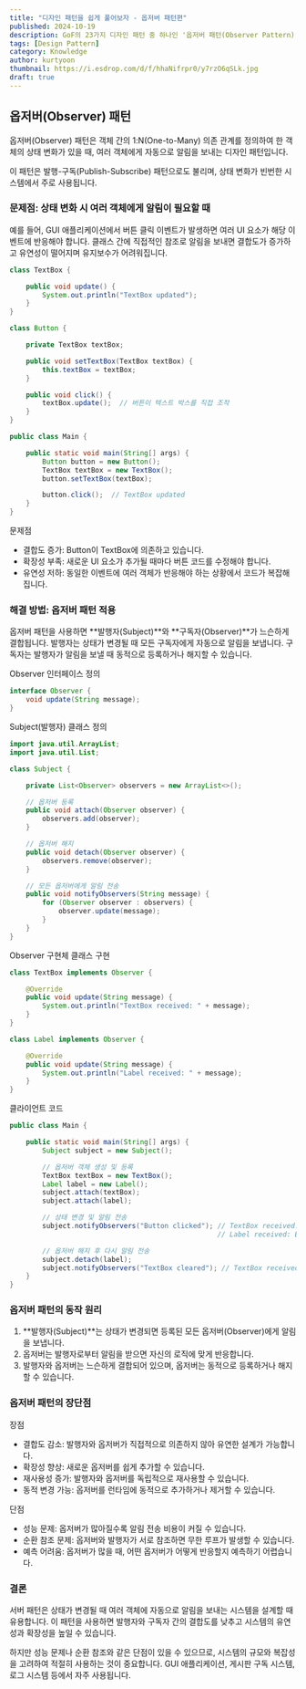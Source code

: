 ```yaml
---
title: "디자인 패턴을 쉽게 풀어보자 - 옵저버 패턴편"
published: 2024-10-19
description: GoF의 23가지 디자인 패턴 중 하나인 '옵저버 패턴(Observer Pattern)'을 쉽게 풀어보기
tags: [Design Pattern]
category: Knowledge
author: kurtyoon
thumbnail: https://i.esdrop.com/d/f/hhaNifrpr0/y7rzO6qSLk.jpg
draft: true
---
```


## 옵저버(Observer) 패턴

옵저버(Observer) 패턴은 객체 간의 1:N(One-to-Many) 의존 관계를 정의하여 한 객체의 상태 변화가 있을 때, 여러 객체에게 자동으로 알림을 보내는 디자인 패턴입니다.

이 패턴은 발행-구독(Publish-Subscribe) 패턴으로도 불리며, 상태 변화가 빈번한 시스템에서 주로 사용됩니다.

### 문제점: 상태 변화 시 여러 객체에게 알림이 필요할 때

예를 들어, GUI 애플리케이션에서 버튼 클릭 이벤트가 발생하면 여러 UI 요소가 해당 이벤트에 반응해야 합니다.
클래스 간에 직접적인 참조로 알림을 보내면 결합도가 증가하고 유연성이 떨어지며 유지보수가 어려워집니다.

```java
class TextBox {

    public void update() {
        System.out.println("TextBox updated");
    }
}

class Button {

    private TextBox textBox;

    public void setTextBox(TextBox textBox) {
        this.textBox = textBox;
    }

    public void click() {
        textBox.update();  // 버튼이 텍스트 박스를 직접 조작
    }
}

public class Main {

    public static void main(String[] args) {
        Button button = new Button();
        TextBox textBox = new TextBox();
        button.setTextBox(textBox);

        button.click();  // TextBox updated
    }
}
```

문제점

- 결합도 증가: Button이 TextBox에 의존하고 있습니다.
- 확장성 부족: 새로운 UI 요소가 추가될 때마다 버튼 코드를 수정해야 합니다.
- 유연성 저하: 동일한 이벤트에 여러 객체가 반응해야 하는 상황에서 코드가 복잡해집니다.

### 해결 방법: 옵저버 패턴 적용

옵저버 패턴을 사용하면 **발행자(Subject)**와 **구독자(Observer)**가 느슨하게 결합됩니다.
발행자는 상태가 변경될 때 모든 구독자에게 자동으로 알림을 보냅니다.
구독자는 발행자가 알림을 보낼 때 동적으로 등록하거나 해지할 수 있습니다.

Observer 인터페이스 정의

```java
interface Observer {
    void update(String message);
}
```

Subject(발행자) 클래스 정의

```java
import java.util.ArrayList;
import java.util.List;

class Subject {

    private List<Observer> observers = new ArrayList<>();

    // 옵저버 등록
    public void attach(Observer observer) {
        observers.add(observer);
    }

    // 옵저버 해지
    public void detach(Observer observer) {
        observers.remove(observer);
    }

    // 모든 옵저버에게 알림 전송
    public void notifyObservers(String message) {
        for (Observer observer : observers) {
            observer.update(message);
        }
    }
}
```

Observer 구현체 클래스 구현

```java
class TextBox implements Observer {

    @Override
    public void update(String message) {
        System.out.println("TextBox received: " + message);
    }
}

class Label implements Observer {

    @Override
    public void update(String message) {
        System.out.println("Label received: " + message);
    }
}
```

클라이언트 코드

```java
public class Main {

    public static void main(String[] args) {
        Subject subject = new Subject();

        // 옵저버 객체 생성 및 등록
        TextBox textBox = new TextBox();
        Label label = new Label();
        subject.attach(textBox);
        subject.attach(label);

        // 상태 변경 및 알림 전송
        subject.notifyObservers("Button clicked"); // TextBox received: Button clicked
                                                   // Label received: Button clicked

        // 옵저버 해지 후 다시 알림 전송
        subject.detach(label);
        subject.notifyObservers("TextBox cleared"); // TextBox received: TextBox cleared
    }
}
```

### 옵저버 패턴의 동작 원리

1. **발행자(Subject)**는 상태가 변경되면 등록된 모든 옵저버(Observer)에게 알림을 보냅니다.
2. 옵저버는 발행자로부터 알림을 받으면 자신의 로직에 맞게 반응합니다.
3. 발행자와 옵저버는 느슨하게 결합되어 있으며, 옵저버는 동적으로 등록하거나 해지할 수 있습니다.

### 옵저버 패턴의 장단점

장점

- 결합도 감소: 발행자와 옵저버가 직접적으로 의존하지 않아 유연한 설계가 가능합니다.
- 확장성 향상: 새로운 옵저버를 쉽게 추가할 수 있습니다.
- 재사용성 증가: 발행자와 옵저버를 독립적으로 재사용할 수 있습니다.
- 동적 변경 가능: 옵저버를 런타임에 동적으로 추가하거나 제거할 수 있습니다.

단점

- 성능 문제: 옵저버가 많아질수록 알림 전송 비용이 커질 수 있습니다.
- 순환 참조 문제: 옵저버와 발행자가 서로 참조하면 무한 루프가 발생할 수 있습니다.
- 예측 어려움: 옵저버가 많을 때, 어떤 옵저버가 어떻게 반응할지 예측하기 어렵습니다.

### 결론

서버 패턴은 상태가 변경될 때 여러 객체에 자동으로 알림을 보내는 시스템을 설계할 때 유용합니다.
이 패턴을 사용하면 발행자와 구독자 간의 결합도를 낮추고 시스템의 유연성과 확장성을 높일 수 있습니다.

하지만 성능 문제나 순환 참조와 같은 단점이 있을 수 있으므로, 시스템의 규모와 복잡성을 고려하여 적절히 사용하는 것이 중요합니다. GUI 애플리케이션, 게시판 구독 시스템, 로그 시스템 등에서 자주 사용됩니다.
